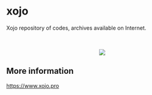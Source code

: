 # xojo

Xojo repository of codes, archives available on Internet.
<br/><br/><br/>
<p align="center">
<img src="https://3.bp.blogspot.com/-4kvfxEs-Nvs/WEcKf4TtSBI/AAAAAAAAHeo/okn8gp_pfdIRs7SkhsixhFPckSpOX0-AwCPcB/s240/xojocats-256.png">
</p>

## More information

https://www.xojo.pro
